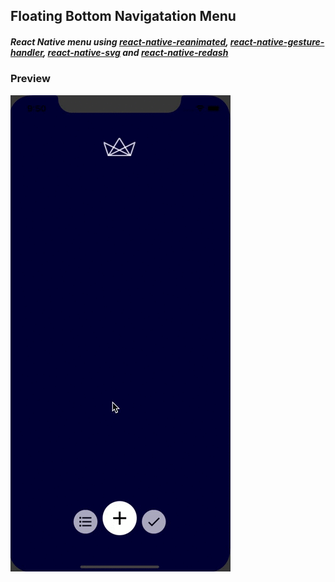 ## Floating Bottom Navigatation Menu

##### React Native menu using [react-native-reanimated](https://github.com/software-mansion/react-native-reanimated), [react-native-gesture-handler](https://github.com/software-mansion/react-native-gesture-handler), [react-native-svg](https://github.com/react-native-community/react-native-svg) and [react-native-redash](https://github.com/wcandillon/react-native-redash)

### Preview

![](github_assets/floating-navigation-gif.gif)
